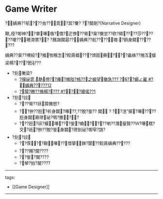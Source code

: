 ﻿---
layout: default
---

# Game Writer
?蝺典??航???虫??雿?其?韏? ??閮剛?(Narrative Designer)

鞎痊?啣神??單嚗嗾?僑?迂憭??脣?臬?撖怠??砍?頧????莎??????嗆??暻潸票?? 
?曆誨閮勗??蝺典??航????璈?餉身閮???????

蝺典??臬??喟絞??撠牧瞍怎?餃蔣蝑???頝舐撅???畾蛛??隞亙蝯梁楊????銋???

* ?刻敶梁?
  * [?嗅祕雿靘停??嚗?脩陛?格??之蝬望撖急??? ?6??蝪∠雇 #?蝺典?????12](https://youtu.be/HkZMQc2wYUg)
  * [?獐?暸??脩楊???? #???嗆偌??1](https://youtu.be/FcpuNRpRzyI)
* ?刻?詨
  * ???脣??祆獐撖怒?
  * ??拚??脰?祈身閮?嚗????脫?鈭?? 閫 ? ??渲”擳?嚗????脰身閮蕨璆祕?啁?撽??
  * ???脰?祆?蝘嚗??⊥?鈭?蝜????喲??潛鋆賢??Ｗ?嚗楛?交?祇?拚??脫?鈭身閮?璆剖祕?啣窄?詻?
* ?刻?詨
  * ??霈??鞎嚗??憬摮銝?閬??餃蔣蝺典?????
  * ???賜?閫????
  * ??鈭?閫????
  * ?犖?拍?閫????

---
tags:
  - [[Game Designer]]
  
---

